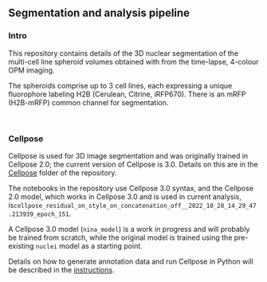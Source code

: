 Segmentation and analysis pipeline
----------------------------------

### Intro

This repository contains details of the 3D nuclear segmentation of the
multi-cell line spheroid volumes obtained with from the time-lapse, 4-colour OPM
imaging.

The spheroids comprise up to 3 cell lines, each expressing a unique fluorophore
labeling H2B (Cerulean, Citrine, iRFP670). There is an mRFP (H2B-mRFP) common
channel for segmentation.

 

### Cellpose 

Cellpose is used for 3D image segmentation and was originally trained in
Cellpose 2.0; the current version of Cellpose is 3.0. Details on this are in the
[Cellpose](https://github.com/LeoRoweBrown/IBIN_Nina_code/blob/main/cellpose)
folder of the repository.

The notebooks in the repository use Cellpose 3.0 syntax, and the Cellpose 2.0
model, which works in Cellpose 3.0 and is used in current analysis,
is`cellpose_residual_on_style_on_concatenation_off__2022_10_28_14_29_47.213939_epoch_151`.

A Cellpose 3.0 model (`nina_model`) is a work in progress and will probably be
trained from scratch, while the original model is trained using the pre-existing
`nuclei` model as a starting point.

Details on how to generate annotation data and run Cellpose in Python will be
described in the
[instructions](https://github.com/LeoRoweBrown/IBIN_Nina_code/tree/main/cellpose/instructions).
